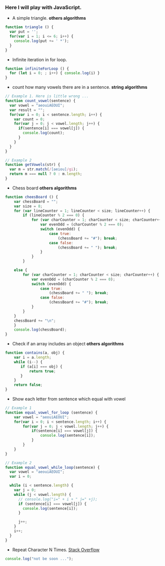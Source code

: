 ### Here I will play with JavaScript.

* A simple triangle. **others algorithms**
```js
function triangle () {
  var put = '';
  for(var i = 1; i <= 6; i++) {
    console.log(put += ' *');
  }
}
```

* Infinite iteration in for loop.

```js
function infiniteForLoop () {
  for (let i = 0; ; i++) { console.log(i) }
}
```

* count how many vowels there are in a sentence. **string algorithms**
```js
// Example 1. Here is little wrong ...
function count_vowel(sentence) {
  var vowel = "aeouiAEOUI";
  var result = "";
  for(var i = 0; i < sentence.length; i++) {
    var count = 0;
    for(var j = 0; j < vowel.length; j++) {
      if(sentence[i] === vowel[j]) {
        console.log(count);
      }   
    } 
  }
}

// Example 2
function getVowels(str) {
  var m = str.match(/[aeiou]/gi);
  return m === null ? 0 : m.length;
}
```


* Chess board **others algorithms**
```javascript
function cheesBoard () {
    var chessBoard = "";
    var size = 8;
    for (var lineCounter = 1; lineCounter < size; lineCounter++) {
        if (lineCounter % 2 === 0) {
            for (var charCounter = 1; charCounter < size; charCounter++) {
                var evenOdd = (charCounter % 2 === 0);
                switch (evenOdd) {
                    case true:
                        (chessBoard += "#"); break;
                    case false:
                        (chessBoard += " "); break;
                }
            }
        }

    else {
        for (var charCounter = 1; charCounter < size; charCounter++) {
            var evenOdd = (charCounter % 2 === 0);
            switch (evenOdd) {
                case true:
                    (chessBoard += " "); break;
                case false:
                    (chessBoard += "#"); break;
            }
        }
    }
    chessBoard += "\n";
    }
    console.log(chessBoard);
}
```

* Check if an array includes an object **others algorithms**
```javascript
function contains(a, obj) {
    var i = a.length;
    while (i--) {
       if (a[i] === obj) {
           return true;
       }
    }
    return false;
}
```


* Show each letter from sentence which equal with vowel 

```js
// Example 1
function equal_vowel_for_loop (sentence) {
    var vowel = "aeouiAEOUI";
    for(var i = 0; i < sentence.length; i++) {
        for(var j = 0; j < vowel.length; j++) {
            if(sentence[i] === vowel[j]) {
                console.log(sentence[i]);
            }
        }
    }
}

// Example 2
function equal_vowel_while_loop(sentence) {
  var vowel = "aeouiAEOUI";
  var i = 0;

  while (i < sentence.length) {
    var j = 0;
    while (j < vowel.length) {
      // console.log("i=" + i + " j=" +j);
      if (sentence[i] === vowel[j]) {
        console.log(sentence[i]);
      }

      j++;
    }
    i++;
  }
}
```

* Repeat Character N Times. [Stack Overflow](https://stackoverflow.com/questions/1877475/repeat-character-n-times)

```js
console.log("not be soon ..."); 
```